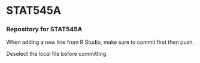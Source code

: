 # STAT545A
<h3>Repository for STAT545A</h3>
<p>When adding a new line from R Studio, make sure to commit first then push.</p>

<p>Deselect the local file before committing</p>

